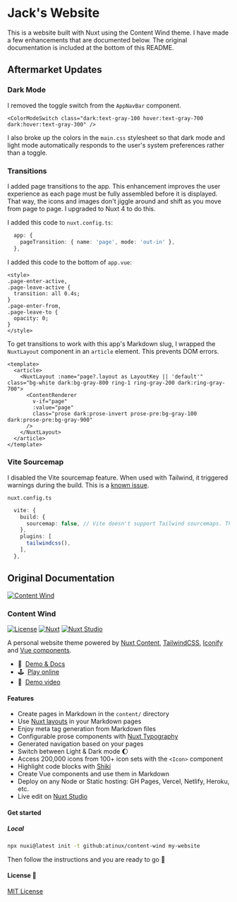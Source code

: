 # Jack's Website

This is a website built with Nuxt using the Content Wind theme. I have made a few enhancements that are documented below. The original documentation is included at the bottom of this README.

## Aftermarket Updates

### Dark Mode

I removed the toggle switch from the `AppNavBar` component.

```vue
<ColorModeSwitch class="dark:text-gray-100 hover:text-gray-700 dark:hover:text-gray-300" />

```

I also broke up the colors in the `main.css` stylesheet so that dark mode and light mode automatically responds to the user's system preferences rather than a toggle.

### Transitions

I added page transitions to the app. This enhancement improves the user experience as each page must be fully assembled before it is displayed. That way, the icons and images don't jiggle around and shift as you move from page to page. I upgraded to Nuxt 4 to do this.

I added this code to `nuxt.config.ts`:

```ts
  app: {
    pageTransition: { name: 'page', mode: 'out-in' },
  },
```

I added this code to the bottom of `app.vue`:

```vue
<style>
.page-enter-active,
.page-leave-active {
  transition: all 0.4s;
}
.page-enter-from,
.page-leave-to {
  opacity: 0;
}
</style>
```

To get transitions to work with this app's Markdown slug, I wrapped the `NuxtLayout` component in an `article` element. This prevents DOM errors.

```vue
<template>
  <article>
    <NuxtLayout :name="page?.layout as LayoutKey || 'default'" class="bg-white dark:bg-gray-800 ring-1 ring-gray-200 dark:ring-gray-700">
      <ContentRenderer
        v-if="page"
        :value="page"
        class="prose dark:prose-invert prose-pre:bg-gray-100 dark:prose-pre:bg-gray-900"
      />
    </NuxtLayout>
  </article>
</template>
```


### Vite Sourcemap

I disabled the Vite sourcemap feature. When used with Tailwind, it triggered warnings during the build. This is a [known issue](https://github.com/tailwindlabs/tailwindcss/discussions/16119).

`nuxt.config.ts`

```ts
  vite: {
    build: {
      sourcemap: false, // Vite doesn't support Tailwind sourcemaps. This configuration suppresses the warning message in build.
    },
    plugins: [
      tailwindcss(),
    ],
  },
```


## Original Documentation

[![Content Wind](https://content-wind.nuxt.space/cover.jpg)](https://content-wind.nuxt.space)

### Content Wind

[![License][license-src]][license-href]
[![Nuxt][nuxt-src]][nuxt-href]
[![Nuxt Studio][nuxt-studio-src]][nuxt-studio-href]

A personal website theme powered by [Nuxt Content](https://content.nuxt.com), [TailwindCSS](https://tailwindcss.com), [Iconify](https://iconify.design) and [Vue components](https://vuejs.org).

- 📖&nbsp; [Demo & Docs](https://content-wind.nuxt.space)
- 🕹&nbsp; [Play online](https://githubblitz.com/Atinux/content-wind/tree/main/.demo)
- 👀&nbsp; [Demo video](https://twitter.com/Atinux/status/1578505586979012608)

#### Features

- Create pages in Markdown in the `content/` directory
- Use [Nuxt layouts](https://nuxt.com/docs/guide/directory-structure/layouts) in your Markdown pages
- Enjoy meta tag generation from Markdown files
- Configurable prose components with [Nuxt Typography](https://typography.nuxt.space)
- Generated navigation based on your pages
- Switch between Light & Dark mode :moon:
- Access 200,000 icons from 100+ icon sets with the `<Icon>` component
- Highlight code blocks with [Shiki](https://shiki.style)
- Create Vue components and use them in Markdown
- Deploy on any Node or Static hosting: GH Pages, Vercel, Netlify, Heroku, etc.
- Live edit on [Nuxt Studio](https://nuxt.studio)

#### Get started

##### Local

```bash
npx nuxi@latest init -t github:atinux/content-wind my-website
```

Then follow the instructions and you are ready to go :rocket:

#### License 📎

[MIT License](./LICENSE)

<!-- Badges -->
[license-src]: https://img.shields.io/github/license/Atinux/content-wind.svg?style=flat&colorA=18181B&colorB=28CF8D
[license-href]: https://github.com/Atinux/content-wind/blob/main/LICENSE

[use-template-src]: https://img.shields.io/badge/⚡️-Use%20this%20template-28CF8D?style=flat&colorA=18181B&colorB=28CF8D
[use-template-href]: https://github.com/Atinux/content-wind-template/generate

[nuxt-studio-src]: https://img.shields.io/badge/Open%20in%20Nuxt%20Studio-18181B?&logo=nuxt.js&logoColor=3BB5EC
[nuxt-studio-href]: https://nuxt.studio/templates/content-wind

[nuxt-src]: https://img.shields.io/badge/Nuxt-18181B?&logo=nuxt.js
[nuxt-href]: https://nuxt.com
